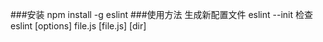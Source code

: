 ###安装
npm install -g eslint
###使用方法
生成新配置文件
eslint --init
检查
eslint [options] file.js [file.js] [dir]
